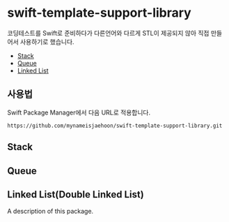 # swift-template-support-library

코딩테스트를 Swift로 준비하다가 다른언어와 다르게 STL이 제공되지 않아 직접 만들어서 사용하기로 했습니다.

- [Stack](#stack)
- [Queue](#queue)
- [Linked List](#linked-listdouble-linked-list)

## 사용법

Swift Package Manager에서 다음 URL로 적용합니다.

```
https://github.com/mynameisjaehoon/swift-template-support-library.git
```

## Stack
## Queue
## Linked List(Double Linked List)

A description of this package.

